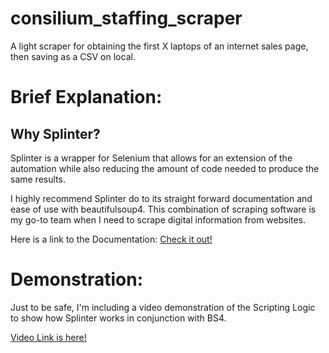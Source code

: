 # consilium_staffing_scraper
A light scraper for obtaining the first X laptops of an internet sales page, then saving as a CSV on local.


# Brief Explanation:

## Why Splinter?

Splinter is a wrapper for Selenium that allows for an extension of the automation while also reducing the amount of code needed to produce the same results.

I highly recommend Splinter do to its straight forward documentation and ease of use with beautifulsoup4.
This combination of scraping software is my go-to team when I need to scrape digital information from websites.

Here is a link to the Documentation:
[Check it out!](https://splinter.readthedocs.io/en/latest/why.html)


# Demonstration:

Just to be safe, I'm including a video demonstration of the Scripting Logic to show how Splinter works in conjunction with BS4.

[Video Link is here!](https://youtu.be/-_gFnLUSqQ4)
